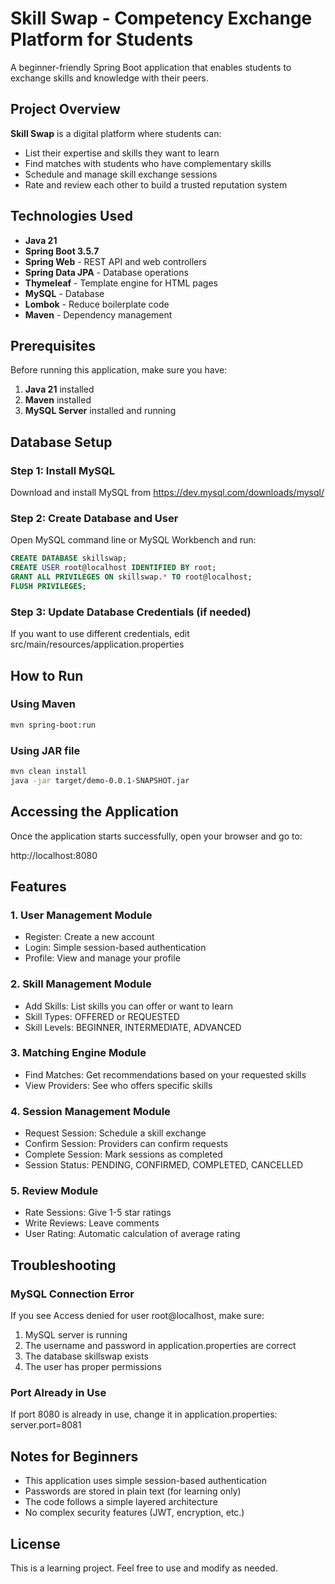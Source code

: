 # Skill Swap - Competency Exchange Platform for Students

A beginner-friendly Spring Boot application that enables students to exchange skills and knowledge with their peers.

## Project Overview

**Skill Swap** is a digital platform where students can:
- List their expertise and skills they want to learn
- Find matches with students who have complementary skills
- Schedule and manage skill exchange sessions
- Rate and review each other to build a trusted reputation system

## Technologies Used

- **Java 21**
- **Spring Boot 3.5.7**
- **Spring Web** - REST API and web controllers
- **Spring Data JPA** - Database operations
- **Thymeleaf** - Template engine for HTML pages
- **MySQL** - Database
- **Lombok** - Reduce boilerplate code
- **Maven** - Dependency management

## Prerequisites

Before running this application, make sure you have:

1. **Java 21** installed
2. **Maven** installed
3. **MySQL Server** installed and running

## Database Setup

### Step 1: Install MySQL

Download and install MySQL from https://dev.mysql.com/downloads/mysql/

### Step 2: Create Database and User

Open MySQL command line or MySQL Workbench and run:

```sql
CREATE DATABASE skillswap;
CREATE USER root@localhost IDENTIFIED BY root;
GRANT ALL PRIVILEGES ON skillswap.* TO root@localhost;
FLUSH PRIVILEGES;
```

### Step 3: Update Database Credentials (if needed)

If you want to use different credentials, edit src/main/resources/application.properties

## How to Run

### Using Maven

```bash
mvn spring-boot:run
```

### Using JAR file

```bash
mvn clean install
java -jar target/demo-0.0.1-SNAPSHOT.jar
```

## Accessing the Application

Once the application starts successfully, open your browser and go to:

http://localhost:8080

## Features

### 1. User Management Module
- Register: Create a new account
- Login: Simple session-based authentication
- Profile: View and manage your profile

### 2. Skill Management Module
- Add Skills: List skills you can offer or want to learn
- Skill Types: OFFERED or REQUESTED
- Skill Levels: BEGINNER, INTERMEDIATE, ADVANCED

### 3. Matching Engine Module
- Find Matches: Get recommendations based on your requested skills
- View Providers: See who offers specific skills

### 4. Session Management Module
- Request Session: Schedule a skill exchange
- Confirm Session: Providers can confirm requests
- Complete Session: Mark sessions as completed
- Session Status: PENDING, CONFIRMED, COMPLETED, CANCELLED

### 5. Review Module
- Rate Sessions: Give 1-5 star ratings
- Write Reviews: Leave comments
- User Rating: Automatic calculation of average rating

## Troubleshooting

### MySQL Connection Error

If you see Access denied for user root@localhost, make sure:
1. MySQL server is running
2. The username and password in application.properties are correct
3. The database skillswap exists
4. The user has proper permissions

### Port Already in Use

If port 8080 is already in use, change it in application.properties:
server.port=8081

## Notes for Beginners

- This application uses simple session-based authentication
- Passwords are stored in plain text (for learning only)
- The code follows a simple layered architecture
- No complex security features (JWT, encryption, etc.)

## License

This is a learning project. Feel free to use and modify as needed.
